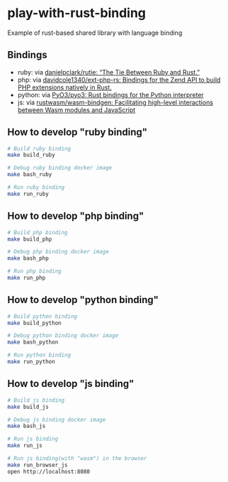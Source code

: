 # play-with-rust-binding
Example of rust-based shared library with language binding

## Bindings

- ruby: via [danielpclark/rutie: “The Tie Between Ruby and Rust.”](https://github.com/danielpclark/rutie)
- php: via [davidcole1340/ext-php-rs: Bindings for the Zend API to build PHP extensions natively in Rust.](https://github.com/davidcole1340/ext-php-rs)
- python: via [PyO3/pyo3: Rust bindings for the Python interpreter](https://github.com/PyO3/pyo3)
- js: via [rustwasm/wasm-bindgen: Facilitating high-level interactions between Wasm modules and JavaScript](https://github.com/rustwasm/wasm-bindgen)

## How to develop "ruby binding"

```bash
# Build ruby binding
make build_ruby

# Debug ruby binding docker image
make bash_ruby

# Run ruby binding
make run_ruby
```

## How to develop "php binding"

```bash
# Build php binding
make build_php

# Debug php binding docker image
make bash_php

# Run php binding
make run_php
```

## How to develop "python binding"

```bash
# Build python binding
make build_python

# Debug python binding docker image
make bash_python

# Run python binding
make run_python
```

## How to develop "js binding"

```bash
# Build js binding
make build_js

# Debug js binding docker image
make bash_js

# Run js binding
make run_js

# Run js binding(with "wasm") in the browser
make run_browser_js
open http://localhost:8080
```